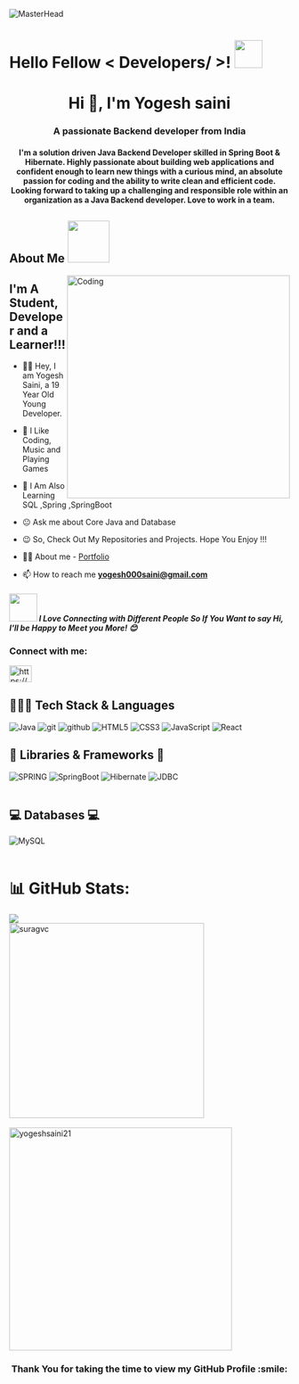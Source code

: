 
![MasterHead](https://mir-s3-cdn-cf.behance.net/project_modules/1400/6c0f9b95746151.5e9ecde69599e.gif)

<h1> Hello Fellow < Developers/ >! <img src = "https://raw.githubusercontent.com/MartinHeinz/MartinHeinz/master/wave.gif" width = 50px height=50px> </h1>
<p align='center'>

<h1 align="center">Hi 👋, I'm Yogesh saini</h1>
<h3 align="center">A passionate Backend developer from India</h3>
<h4 align="center">I'm a solution driven Java Backend Developer skilled in Spring Boot & Hibernate. Highly passionate about building web applications and confident enough to learn new things with a curious mind, an absolute passion for coding and the ability to write clean and efficient code. Looking forward to taking up a challenging and responsible role within an organization as a Java Backend developer. Love to work in a team.</h4>



<h2> About Me <img src = "https://media0.giphy.com/media/KDDpcKigbfFpnejZs6/giphy.gif?cid=ecf05e47oy6f4zjs8g1qoiystc56cu7r9tb8a1fe76e05oty&rid=giphy.gif" width = 75px height=75px></h2>


<img align="right" alt="Coding"  width="400" src="https://media0.giphy.com/media/RbDKaczqWovIugyJmW/giphy.gif?cid=790b7611cd4b3ebe42c55b00125e4490953eb88eb303338c&rid=giphy.gif&ct=g">

## I'm A Student, Developer and a Learner!!!
- 👱🏼 Hey, I am Yogesh Saini, a 19 Year Old Young Developer.

- 🌈 I Like Coding, Music and Playing Games

- 🌱 I Am Also Learning SQL ,Spring ,SpringBoot

- 😐 Ask me about Core Java and Database

- 😉 So, Check Out My Repositories and Projects. Hope You Enjoy !!!
- 👨‍💻 About me - [Portfolio](https://yogeshsaini21.github.io/yogeshsaini-portfolio/)
- 📫 How to reach me **yogesh000saini@gmail.com**

  

<h4 align="left"><img src="https://media.giphy.com/media/LnQjpWaON8nhr21vNW/giphy.gif" width="50
" height="50"> <em><b>I Love Connecting with Different People</b> So If You Want to say <b>Hi</b>, I'll be <b>Happy to Meet you More!</b> 😊</em></h4>

<h3 align="left">Connect with me:</h3>
<p align="left">
<a href="https://www.linkedin.com/in/yogesh-saini8470/" target="blank"><img align="center" src="https://raw.githubusercontent.com/rahuldkjain/github-profile-readme-generator/master/src/images/icons/Social/linked-in-alt.svg" alt="https://www.linkedin.com/in/yogesh-saini8470/" height="30" width="40" /></a>
</p>



### <h2>👨🏻‍💻 Tech Stack & Languages</h2>
![Java](https://img.shields.io/badge/Java-ED8B00?style=for-the-badge&logo=java&logoColor=white)
<img src="https://img.shields.io/badge/Git-f44d27?style=for-the-badge&logo=git&logoColor=white" alt="git" />
<img src="https://img.shields.io/badge/GitHub-100000?style=for-the-badge&logo=github&logoColor=white" alt="github" />
![HTML5](https://img.shields.io/badge/HTML5-E34F26?style=for-the-badge&logo=html5&logoColor=white)
![CSS3](https://img.shields.io/badge/CSS3-1572B6?style=for-the-badge&logo=css3&logoColor=white)
![JavaScript](https://img.shields.io/badge/JavaScript-323330?style=for-the-badge&logo=javascript&logoColor=F7DF1E)
![React](https://img.shields.io/badge/React-red?style=for-the-badge&logo=React&logoColor=blue)

### <h2>🚀 Libraries & Frameworks 🚀</h2>
<a><img src="https://img.shields.io/static/v1?style=for-the-badge&message=Spring&logo=spring&color=852100&label=" alt="SPRING"/></a>
<a><img src="https://img.shields.io/static/v1?style=for-the-badge&message=SpringBoot&logo=springboot&color=00d09c&label=" alt="SpringBoot" /></a>
<a><img src="https://img.shields.io/static/v1?style=for-the-badge&message=Hibernate&logo=hibernate&color=000030&label=" alt="Hibernate"/></a>
<a><img src="https://img.shields.io/static/v1?style=for-the-badge&message=JDBC&logo=JDBC&color=400030&label=" alt="JDBC"/></a><br><br>

### <h2>💻 Databases 💻</h2>
![MySQL](https://img.shields.io/badge/MySQL-00000F?style=for-the-badge&logo=mysql&logoColor=blue)<br><br>

 
# 📊 GitHub Stats:
![](https://github-readme-stats.vercel.app/api?username=YogeshR&theme=dark&hide_border=false&include_all_commits=true&count_private=true)<br/>
<img width="350" src="https://github-readme-stats.vercel.app/api/top-langs?username=suragvc&show_icons=true&locale=en&layout=compact&theme=dark"   alt="suragvc" />
&nbsp;

<img width="400" src="https://github-readme-streak-stats.herokuapp.com/?user=yogeshsaini21&theme=dark" alt="yogeshsaini21"/>



 <h3 align="center">Thank You for taking the time to view my GitHub Profile :smile:</h3>
  
  
